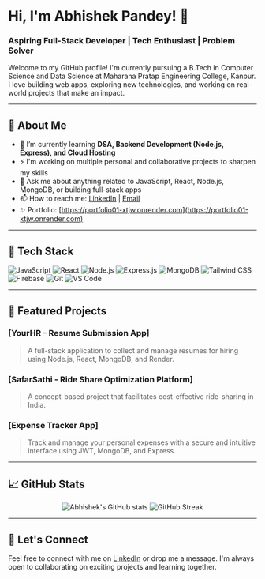 # Hi, I'm Abhishek Pandey! 👋

### Aspiring Full-Stack Developer | Tech Enthusiast | Problem Solver

Welcome to my GitHub profile! I'm currently pursuing a B.Tech in Computer Science and Data Science at Maharana Pratap Engineering College, Kanpur. I love building web apps, exploring new technologies, and working on real-world projects that make an impact.

---

## 🚀 About Me

- 🌱 I’m currently learning **DSA, Backend Development (Node.js, Express), and Cloud Hosting**
- ⚡ I'm working on multiple personal and collaborative projects to sharpen my skills
- 💬 Ask me about anything related to JavaScript, React, Node.js, MongoDB, or building full-stack apps
- 📫 How to reach me: [LinkedIn](https://www.linkedin.com/in/abhishek-pandey-097822286) | [Email](mailto:abhishekpandey009ap@gmail.com)
- ✨ Portfolio: [https://portfolio01-xtjw.onrender.com](https://portfolio01-xtjw.onrender.com)

---

## 🧰 Tech Stack

![JavaScript](https://img.shields.io/badge/-JavaScript-black?style=flat-square&logo=javascript)
![React](https://img.shields.io/badge/-React-black?style=flat-square&logo=react)
![Node.js](https://img.shields.io/badge/-Node.js-black?style=flat-square&logo=node.js)
![Express.js](https://img.shields.io/badge/-Express.js-black?style=flat-square&logo=express)
![MongoDB](https://img.shields.io/badge/-MongoDB-black?style=flat-square&logo=mongodb)
![Tailwind CSS](https://img.shields.io/badge/-Tailwind%20CSS-black?style=flat-square&logo=tailwind-css)
![Firebase](https://img.shields.io/badge/-Firebase-black?style=flat-square&logo=firebase)
![Git](https://img.shields.io/badge/-Git-black?style=flat-square&logo=git)
![VS Code](https://img.shields.io/badge/-VS%20Code-black?style=flat-square&logo=visual-studio-code)

---

## 📌 Featured Projects

### [YourHR - Resume Submission App]
> A full-stack application to collect and manage resumes for hiring using Node.js, React, MongoDB, and Render.

### [SafarSathi - Ride Share Optimization Platform]
> A concept-based project that facilitates cost-effective ride-sharing in India.

### [Expense Tracker App]
> Track and manage your personal expenses with a secure and intuitive interface using JWT, MongoDB, and Express.

---

## 📈 GitHub Stats

<p align="center">
  <img src="https://github-readme-stats.vercel.app/api?username=Abhishekpandey009&show_icons=true&theme=radical" alt="Abhishek's GitHub stats" />
  <img src="https://github-readme-streak-stats.herokuapp.com/?user=Abhishekpandey009&theme=radical" alt="GitHub Streak" />
</p>

---

## 🤝 Let's Connect

Feel free to connect with me on [LinkedIn](https://www.linkedin.com/in/abhishek-pandey-097822286) or drop me a message. I'm always open to collaborating on exciting projects and learning together.
